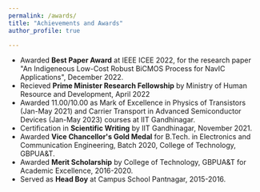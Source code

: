 ```yaml
---
permalink: /awards/
title: "Achievements and Awards"
author_profile: true

---
```


* Awarded **Best Paper Award** at IEEE ICEE 2022, for the research paper "An Indigeneous Low-Cost Robust BiCMOS Process for NavIC Applications", December 2022. 
* Recieved **Prime Minister Research Fellowship** by Ministry of Human Resource and Development, April 2022
* Awarded 11.00/10.00 as Mark of Excellence in Physics of Transistors (Jan-May 2021) and Carrier Transport in Advanced Semiconductor Devices (Jan-May 2023) courses at IIT Gandhinagar.  
* Certification in **Scientific Writing** by IIT Gandhinagar, November 2021.   
* Awarded **Vice Chancellor's Gold Medal** for B.Tech. in Electronics and Communication Engineering, Batch 2020, College of Technology, GBPUA&T.
* Awarded **Merit Scholarship** by College of Technology, GBPUA&T for Academic Excellence, 2016-2020.
* Served as **Head Boy** at Campus School Pantnagar, 2015-2016.
